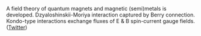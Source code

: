 
A field theory of quantum magnets and magnetic (semi)metals is developed. Dzyaloshinskii-Moriya interaction captured by Berry connection. Kondo-type interactions exchange fluxes of E & B spin-current gauge fields. ([Twitter](https://twitter.com/JoshuahHeath/status/1199712400024444928))
